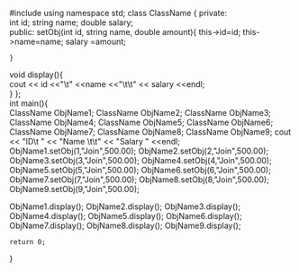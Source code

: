 #include <iostream>
using namespace std;
class ClassName {
    private:       
        int id;
         string name;
        double salary;  
    public:
    setObj(int id, string name, double amount){
      this->id=id;
      this->name=name;
       salary =amount;      
      
    } 
  void  display(){    
    cout << id <<"\t" <<name <<"\t\t" << salary <<endl;  
  }
};      
int main(){  
    ClassName ObjName1;
    ClassName ObjName2;
    ClassName ObjName3;
    ClassName ObjName4;
    ClassName ObjName5;
    ClassName ObjName6;
    ClassName ObjName7;
    ClassName ObjName8;
    ClassName ObjName9;
     cout << "ID\t " << "Name \t\t" << "Salary " <<endl;
     ObjName1.setObj(1,"Join",500.00);
     ObjName2.setObj(2,"Join",500.00);
     ObjName3.setObj(3,"Join",500.00);
     ObjName4.setObj(4,"Join",500.00);
     ObjName5.setObj(5,"Join",500.00);
     ObjName6.setObj(6,"Join",500.00);
     ObjName7.setObj(7,"Join",500.00);
     ObjName8.setObj(8,"Join",500.00);
     ObjName9.setObj(9,"Join",500.00);
       
  ObjName1.display();
  ObjName2.display();
  ObjName3.display();
  ObjName4.display();
  ObjName5.display();
  ObjName6.display();
  ObjName7.display();
  ObjName8.display();
  ObjName9.display();

    return 0;
}
